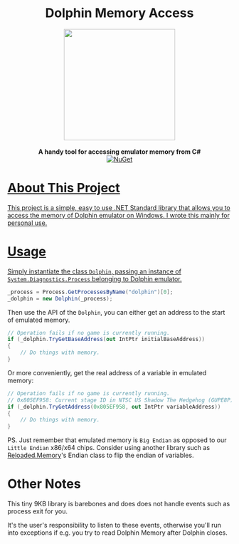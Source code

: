 <div align="center">
	<h1>Dolphin Memory Access</h1>
	<img src="https://i.imgur.com/Y0ohMsN.png" width="250" align="center" />
	<br/> <br/>
	<strong>A handy tool for accessing emulator memory from C#<br/></strong>
	<a href="https://www.nuget.org/packages/Dolphin.Memory.Access">
		<img src="https://img.shields.io/nuget/v/Dolphin.Memory.Access.svg" alt="NuGet" />
</div>

# About This Project

This project is a simple, easy to use .NET Standard library that allows you to access the memory of Dolphin emulator on Windows. I wrote this mainly for personal use.

# Usage

Simply instantiate the class `Dolphin`, passing an instance of `System.Diagnostics.Process` belonging to Dolphin emulator.

```csharp
_process = Process.GetProcessesByName("dolphin")[0];
_dolphin = new Dolphin(_process);
```

Then use the API of the `Dolphin`, you can either get an address to the start of emulated memory.

```csharp
// Operation fails if no game is currently running.
if (_dolphin.TryGetBaseAddress(out IntPtr initialBaseAddress)) 
{
	// Do things with memory.
}
```

Or more conveniently, get the real address of a variable in emulated memory:
```csharp
// Operation fails if no game is currently running.
// 0x805EF958: Current stage ID in NTSC US Shadow The Hedgehog (GUPE8P)
if (_dolphin.TryGetAddress(0x805EF958, out IntPtr variableAddress)) 
{
	// Do things with memory.
}
```

PS. Just remember that emulated memory is `Big Endian` as opposed to our `Little Endian` x86/x64 chips. Consider using another library such as [Reloaded.Memory](https://github.com/Reloaded-Project/Reloaded.Memory)'s Endian class to flip the endian of variables.

# Other Notes

This tiny 9KB library is barebones and does does not handle events such as process exit for you.

It's the user's responsibility to listen to these events, otherwise you'll run into exceptions if e.g. you try to read Dolphin Memory after Dolphin closes.